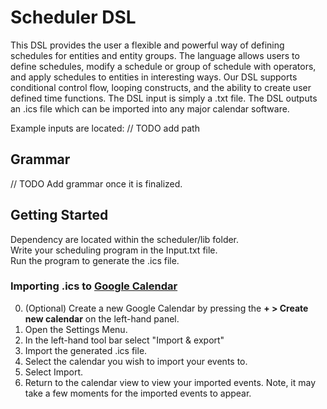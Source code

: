 # Scheduler DSL
This DSL provides the user a flexible and powerful way of defining schedules for entities and entity groups. The language allows users to define schedules, modify a schedule
or group of schedule with operators, and apply schedules to entities in interesting ways. Our DSL supports conditional control flow, looping constructs, and the ability to
create user defined time functions. The DSL input is simply a .txt file. The DSL outputs an .ics file which can be imported into any major calendar software.

Example inputs are located: // TODO add path
## Grammar
// TODO Add grammar once it is finalized.

## Getting Started
Dependency are located within the scheduler/lib folder.  
Write your scheduling program in the Input.txt file.  
Run the program to generate the .ics file.  

### Importing .ics to [Google Calendar](https://calendar.google.com/) 
0. (Optional) Create a new Google Calendar by pressing the **+ > Create new calendar** on the left-hand panel.
1. Open the Settings Menu.
2. In the left-hand tool bar select "Import & export"
3. Import the generated .ics file.
4. Select the calendar you wish to import your events to.
5. Select Import.
6. Return to the calendar view to view your imported events. Note, it may take a few moments for the imported events to appear.
